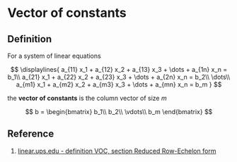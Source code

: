 # Vector of constants

## Definition

For a system of linear equations

$$
\displaylines{
a_{11} x_1 + a_{12} x_2 + a_{13} x_3 + \dots + a_{1n} x_n = b_1\\
a_{21} x_1 + a_{22} x_2 + a_{23} x_3 + \dots + a_{2n} x_n = b_2\\
\dots\\
a_{m1} x_1 + a_{m2} x_2 + a_{m3} x_3 + \dots + a_{mn} x_n = b_m
}
$$

the **vector of constants** is the column vector of size $m$

$$
b =
\begin{bmatrix}
    b_1\\
    b_2\\
    \vdots\\
    b_m
\end{bmatrix}
$$

## Reference

1. [linear.ups.edu - definition VOC, section Reduced Row-Echelon form](http://linear.ups.edu/html/section-RREF.html)